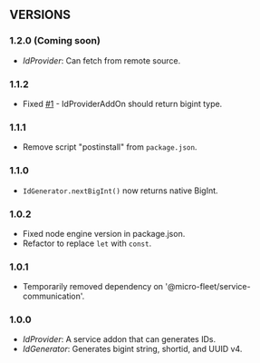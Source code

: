 ## VERSIONS

### 1.2.0 (Coming soon)
- *IdProvider*: Can fetch from remote source.

### 1.1.2
- Fixed [#1](https://github.com/gennovative/micro-fleet-web/issues/1) - IdProviderAddOn should return bigint type.

### 1.1.1
- Remove script "postinstall" from `package.json`.

### 1.1.0
- `IdGenerator.nextBigInt()` now returns native BigInt.

### 1.0.2
- Fixed node engine version in package.json.
- Refactor to replace `let` with `const`.

### 1.0.1
- Temporarily removed dependency on '@micro-fleet/service-communication'.

### 1.0.0
- *IdProvider*: A service addon that can generates IDs.
- *IdGenerator*: Generates bigint string, shortid, and UUID v4.
